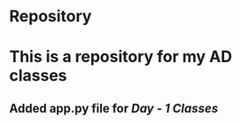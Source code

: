 # Repository
# This is a repository for my AD classes 
## Added app.py file for <i> Day - 1 Classes </i>
